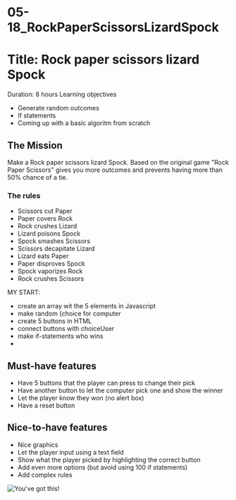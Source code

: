 # 05-18_RockPaperScissorsLizardSpock

# Title: Rock paper scissors lizard Spock
Duration: 8 hours
Learning objectives
  - Generate random outcomes
  - If statements
  - Coming up with a basic algoritm from scratch

## The Mission
Make a Rock paper scissors lizard Spock. Based on the original game "Rock Paper Scissors" gives you more outcomes and prevents having more than 50% chance of a tie.

### The rules
- Scissors cut Paper
- Paper covers Rock
- Rock crushes Lizard
- Lizard poisons Spock
- Spock smashes Scissors
- Scissors decapitate Lizard
- Lizard eats Paper
- Paper disproves Spock
- Spock vaporizes Rock
- Rock crushes Scissors

MY START:
- create an array wit the 5 elements in Javascript
- make random {choice for computer
- create 5 buttons in HTML
- connect buttons with choiceUser
- make if-statements who wins
- 
## Must-have features
- Have 5 buttons that the player can press to change their pick
- Have another button to let the computer pick one and show the winner
- Let the player know they won (no alert box)
- Have a reset button

## Nice-to-have features
- Nice graphics
- Let the player input using a text field
- Show what the player picked by highlighting the correct button
- Add even more options (but avoid using 100 if statements)
- Add complex rules

![You've got this!](http://78.media.tumblr.com/f9247799ae2fe6613f643957020101c6/tumblr_inline_n80n8u8pSz1sbdww6.gif)
